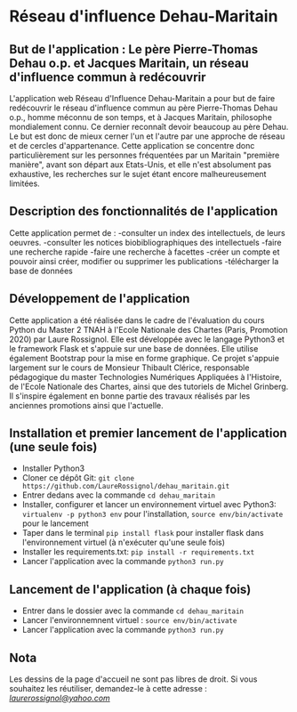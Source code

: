 # Réseau d'influence Dehau-Maritain


## But de l'application : Le père Pierre-Thomas Dehau o.p. et Jacques Maritain, un réseau d'influence commun à redécouvrir 	

L'application web Réseau d'Influence Dehau-Maritain a pour but de faire redécouvrir le réseau d'influence commun au père Pierre-Thomas Dehau o.p., homme méconnu de son temps, et à Jacques Maritain, philosophe mondialement connu. 
Ce dernier reconnaît devoir beaucoup au père Dehau. Le but est donc de mieux cerner l'un et l'autre par une approche de réseau et de cercles d'appartenance.
Cette application se concentre donc particulièrement sur les personnes fréquentées par un Maritain "première manière", avant son départ aux Etats-Unis, et elle n'est absolument pas exhaustive, les recherches sur le sujet étant encore malheureusement limitées. 

## Description des fonctionnalités de l'application

Cette application permet de :
	-consulter un index des intellectuels, de leurs oeuvres.
	-consulter les notices biobibliographiques des intellectuels
	-faire une recherche rapide
	-faire une recherche à facettes 
	-créer un compte et pouvoir ainsi créer, modifier ou supprimer les publications 
	-télécharger la base de données


## Développement de l'application 

Cette application a été réalisée dans le cadre de l'évaluation du cours Python du Master 2 TNAH à l'Ecole Nationale des Chartes (Paris, Promotion 2020) par Laure Rossignol.
Elle est développée avec le langage Python3 et le framework Flask et s'appuie sur une base de données. Elle utilise également Bootstrap pour la mise en forme graphique.
Ce projet s'appuie largement sur le cours de Monsieur Thibault Clérice, responsable pédagogique du master Technologies Numériques Appliquées à l'Histoire, de l'Ecole Nationale des Chartes, ainsi que des tutoriels de Michel Grinberg.
Il s'inspire également en bonne partie des travaux réalisés par les anciennes promotions ainsi que l'actuelle.

## Installation et premier lancement de l'application (une seule fois)

* Installer Python3
* Cloner ce dépôt Git: `git clone https://github.com/LaureRossignol/dehau_maritain.git`
* Entrer dedans avec la commande `cd dehau_maritain` 
* Installer, configurer et lancer un environnement virtuel avec Python3: `virtualenv -p python3 env` pour l'installation, `source env/bin/activate` pour le lancement
* Taper dans le terminal `pip install flask` pour installer flask dans l'environnement virtuel (à n'exécuter qu'une seule fois)
* Installer les requirements.txt: `pip install -r requirements.txt` 
* Lancer l'application avec la commande `python3 run.py`  

## Lancement de l'application (à chaque fois)
* Entrer dans le dossier avec la commande `cd dehau_maritain` 
* Lancer l'environnemnent virtuel : `source env/bin/activate`
* Lancer l'application avec la commande `python3 run.py`


## Nota 
Les dessins de la page d'accueil ne sont pas libres de droit. Si vous souhaitez les réutiliser, demandez-le à cette adresse : *laurerossignol@yahoo.com* 